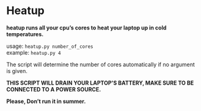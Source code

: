 # Heatup
<b>heatup runs all your cpu’s cores to heat your laptop up in cold temperatures.</b>

usage: `heatup.py number_of_cores`<br>
example: `heatup.py 4`<br>

The script will determine the number of cores automatically if no argument is given.

<b>THIS SCRIPT WILL DRAIN YOUR LAPTOP'S BATTERY, MAKE SURE TO BE CONNECTED TO A POWER SOURCE.

Please, Don’t run it in summer.</b>
